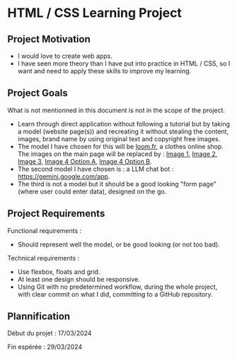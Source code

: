 # HTML / CSS Learning Project 
## Project Motivation
- I would love to create web apps.
- I have seen more theory than I have put into practice in HTML / CSS, so I want and need to apply these skills to improve my learning.  
## Project Goals
What is not mentionned in this document is not in the scope of the project.
- Learn through direct application without following a tutorial but by taking a model (website page(s)) and recreating it without stealing the content, images, brand name by using original text and copyright free images. 
- The model I have chosen for this will be [loom.fr](https://www.loom.fr/), a clothes online shop. The images on the main page will be replaced by : [Image 1](https://unsplash.com/fr/photos/un-groupe-de-trois-personnes-debout-lune-a-cote-de-lautre-SVG0HMVciAw), [Image 2](https://unsplash.com/fr/photos/un-couple-de-femmes-assises-au-sommet-dun-mur-de-ciment-DwrrY4FO5RE), [Image 3](https://unsplash.com/fr/photos/un-ordinateur-portable-et-une-plante-en-pot-IqBY9blj8Ks), [Image 4 Option A](https://unsplash.com/fr/photos/interieur-dun-magasin-de-vetements-P3pI6xzovu0), [Image 4 Option B](https://unsplash.com/fr/photos/vetements-accroches-sur-un-portant-a-vetements-fERtc6SsLVs).
- The second model I have chosen is : a LLM chat bot : https://gemini.google.com/app.
- The third is not a model but it should be a good looking "form page" (where user could enter data), designed on the go.
## Project Requirements 

Functional requirements :
- Should represent well the model, or be good looking (or not too bad).

Technical requirements :
- Use flexbox, floats and grid.
- At least one design should be responsive.
- Using Git with no predetermined workflow, during the whole project, with clear commit on what I did, committing to a GitHub repository.

## Plannification
Début du projet : 17/03/2024

Fin espérée : 29/03/2024